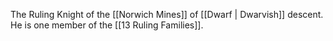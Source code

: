The Ruling Knight of the [[Norwich Mines]] of [[Dwarf | Dwarvish]] descent. He is one member of the [[13 Ruling Families]].